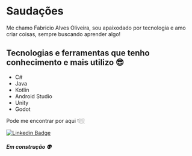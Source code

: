 

# Saudações
Me chamo Fabricio Alves Oliveira, sou apaixodado por tecnologia e amo criar coisas, sempre buscando aprender algo! 

## Tecnologias e ferramentas que tenho conhecimento e mais utilizo 😎

* C#
* Java
* Kotlin
* Android Studio
* Unity
* Godot


Pode me encontrar por aqui 👇🏼

[![Linkedin Badge](https://img.shields.io/badge/-LinkedIn-blue?style=flat-square&logo=Linkedin&logoColor=white&link=https://www.linkedin.com/in/fabriciooliveirads/)](https://www.linkedin.com/in/fabriciooliveirads/)

##### Em construção 👽
